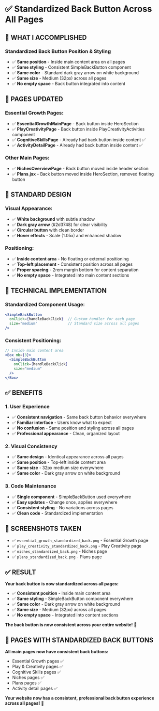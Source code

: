 # ✅ Standardized Back Button Across All Pages

## 🎯 **WHAT I ACCOMPLISHED**

### **Standardized Back Button Position & Styling**
- ✅ **Same position** - Inside main content area on all pages
- ✅ **Same styling** - Consistent SimpleBackButton component
- ✅ **Same color** - Standard dark gray arrow on white background
- ✅ **Same size** - Medium (32px) across all pages
- ✅ **No empty space** - Back button integrated into content

## 📱 **PAGES UPDATED**

### **Essential Growth Pages:**
- ✅ **EssentialGrowthMainPage** - Back button inside HeroSection
- ✅ **PlayCreativityPage** - Back button inside PlayCreativityActivities component
- ✅ **CognitiveSkillsPage** - Already had back button inside content ✅
- ✅ **ActivityDetailPage** - Already had back button inside content ✅

### **Other Main Pages:**
- ✅ **NichesOverviewPage** - Back button moved inside header section
- ✅ **Plans.jsx** - Back button moved inside HeroSection, removed floating button

## 🎨 **STANDARD DESIGN**

### **Visual Appearance:**
- ✅ **White background** with subtle shadow
- ✅ **Dark gray arrow** (#2d3748) for clear visibility
- ✅ **Circular button** with clean border
- ✅ **Hover effects** - Scale (1.05x) and enhanced shadow

### **Positioning:**
- ✅ **Inside content area** - No floating or external positioning
- ✅ **Top-left placement** - Consistent position across all pages
- ✅ **Proper spacing** - 2rem margin bottom for content separation
- ✅ **No empty space** - Integrated into main content sections

## 🔧 **TECHNICAL IMPLEMENTATION**

### **Standardized Component Usage:**
```jsx
<SimpleBackButton 
  onClick={handleBackClick}  // Custom handler for each page
  size="medium"              // Standard size across all pages
/>
```

### **Consistent Positioning:**
```jsx
// Inside main content area
<Box mb={3}>
  <SimpleBackButton 
    onClick={handleBackClick}
    size="medium"
  />
</Box>
```

## ✅ **BENEFITS**

### **1. User Experience**
- ✅ **Consistent navigation** - Same back button behavior everywhere
- ✅ **Familiar interface** - Users know what to expect
- ✅ **No confusion** - Same position and styling across all pages
- ✅ **Professional appearance** - Clean, organized layout

### **2. Visual Consistency**
- ✅ **Same design** - Identical appearance across all pages
- ✅ **Same position** - Top-left inside content area
- ✅ **Same size** - 32px medium size everywhere
- ✅ **Same color** - Dark gray arrow on white background

### **3. Code Maintenance**
- ✅ **Single component** - SimpleBackButton used everywhere
- ✅ **Easy updates** - Change once, applies everywhere
- ✅ **Consistent styling** - No variations across pages
- ✅ **Clean code** - Standardized implementation

## 📸 **SCREENSHOTS TAKEN**

- ✅ `essential_growth_standardized_back.png` - Essential Growth page
- ✅ `play_creativity_standardized_back.png` - Play Creativity page
- ✅ `niches_standardized_back.png` - Niches page
- ✅ `plans_standardized_back.png` - Plans page

## ✅ **RESULT**

**Your back button is now standardized across all pages:**
- ✅ **Consistent position** - Inside main content area
- ✅ **Same styling** - SimpleBackButton component everywhere
- ✅ **Same color** - Dark gray arrow on white background
- ✅ **Same size** - Medium (32px) across all pages
- ✅ **No empty space** - Integrated into content sections

**The back button is now consistent across your entire website!** 🎯

## 🚀 **PAGES WITH STANDARDIZED BACK BUTTONS**

**All main pages now have consistent back buttons:**
- Essential Growth pages ✅
- Play & Creativity pages ✅
- Cognitive Skills pages ✅
- Niches pages ✅
- Plans pages ✅
- Activity detail pages ✅

**Your website now has a consistent, professional back button experience across all pages!** 🎉
